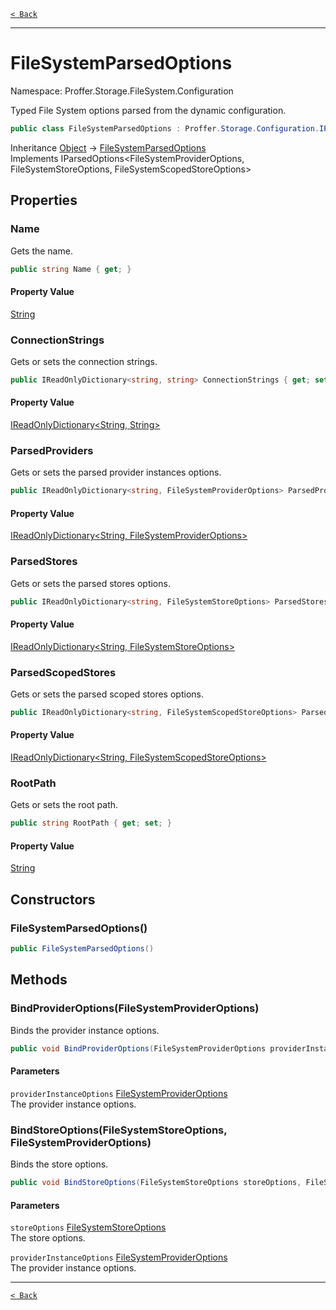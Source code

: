 [`< Back`](./)

---

# FileSystemParsedOptions

Namespace: Proffer.Storage.FileSystem.Configuration

Typed File System options parsed from the dynamic configuration.

```csharp
public class FileSystemParsedOptions : Proffer.Storage.Configuration.IParsedOptions`3[[Proffer.Storage.FileSystem.Configuration.FileSystemProviderOptions, Proffer.Storage.FileSystem, Version=1.0.0.0, Culture=neutral, PublicKeyToken=null],[Proffer.Storage.FileSystem.Configuration.FileSystemStoreOptions, Proffer.Storage.FileSystem, Version=1.0.0.0, Culture=neutral, PublicKeyToken=null],[Proffer.Storage.FileSystem.Configuration.FileSystemScopedStoreOptions, Proffer.Storage.FileSystem, Version=1.0.0.0, Culture=neutral, PublicKeyToken=null]]
```

Inheritance [Object](https://docs.microsoft.com/en-us/dotnet/api/system.object) → [FileSystemParsedOptions](./proffer.storage.filesystem.configuration.filesystemparsedoptions)<br>
Implements IParsedOptions&lt;FileSystemProviderOptions, FileSystemStoreOptions, FileSystemScopedStoreOptions&gt;

## Properties

### **Name**

Gets the name.

```csharp
public string Name { get; }
```

#### Property Value

[String](https://docs.microsoft.com/en-us/dotnet/api/system.string)<br>

### **ConnectionStrings**

Gets or sets the connection strings.

```csharp
public IReadOnlyDictionary<string, string> ConnectionStrings { get; set; }
```

#### Property Value

[IReadOnlyDictionary&lt;String, String&gt;](https://docs.microsoft.com/en-us/dotnet/api/system.collections.generic.ireadonlydictionary-2)<br>

### **ParsedProviders**

Gets or sets the parsed provider instances options.

```csharp
public IReadOnlyDictionary<string, FileSystemProviderOptions> ParsedProviders { get; set; }
```

#### Property Value

[IReadOnlyDictionary&lt;String, FileSystemProviderOptions&gt;](https://docs.microsoft.com/en-us/dotnet/api/system.collections.generic.ireadonlydictionary-2)<br>

### **ParsedStores**

Gets or sets the parsed stores options.

```csharp
public IReadOnlyDictionary<string, FileSystemStoreOptions> ParsedStores { get; set; }
```

#### Property Value

[IReadOnlyDictionary&lt;String, FileSystemStoreOptions&gt;](https://docs.microsoft.com/en-us/dotnet/api/system.collections.generic.ireadonlydictionary-2)<br>

### **ParsedScopedStores**

Gets or sets the parsed scoped stores options.

```csharp
public IReadOnlyDictionary<string, FileSystemScopedStoreOptions> ParsedScopedStores { get; set; }
```

#### Property Value

[IReadOnlyDictionary&lt;String, FileSystemScopedStoreOptions&gt;](https://docs.microsoft.com/en-us/dotnet/api/system.collections.generic.ireadonlydictionary-2)<br>

### **RootPath**

Gets or sets the root path.

```csharp
public string RootPath { get; set; }
```

#### Property Value

[String](https://docs.microsoft.com/en-us/dotnet/api/system.string)<br>

## Constructors

### **FileSystemParsedOptions()**



```csharp
public FileSystemParsedOptions()
```

## Methods

### **BindProviderOptions(FileSystemProviderOptions)**

Binds the provider instance options.

```csharp
public void BindProviderOptions(FileSystemProviderOptions providerInstanceOptions)
```

#### Parameters

`providerInstanceOptions` [FileSystemProviderOptions](./proffer.storage.filesystem.configuration.filesystemprovideroptions)<br>
The provider instance options.

### **BindStoreOptions(FileSystemStoreOptions, FileSystemProviderOptions)**

Binds the store options.

```csharp
public void BindStoreOptions(FileSystemStoreOptions storeOptions, FileSystemProviderOptions providerInstanceOptions)
```

#### Parameters

`storeOptions` [FileSystemStoreOptions](./proffer.storage.filesystem.configuration.filesystemstoreoptions)<br>
The store options.

`providerInstanceOptions` [FileSystemProviderOptions](./proffer.storage.filesystem.configuration.filesystemprovideroptions)<br>
The provider instance options.

---

[`< Back`](./)
